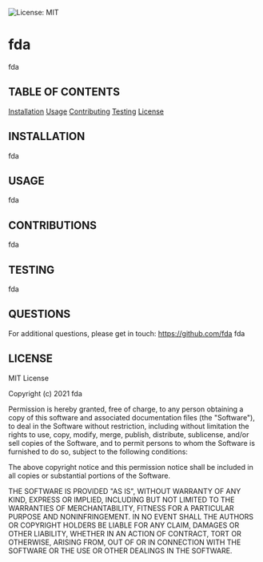 ![License: MIT](https://img.shields.io/badge/License-MIT-yellow.svg)
# fda

fda

## TABLE OF CONTENTS
[Installation](#INSTALLATION)
[Usage](#USAGE)
[Contributing](#CONTRIBUTING)
[Testing](#TESTING)
[License](#LICENSE)


## INSTALLATION <a name="INSTALLATION"></a>

fda
 
## USAGE <a name="USAGE"></a>

fda
 
## CONTRIBUTIONS <a name="CONSTRIBUTIONS"></a>

fda

## TESTING <a name="TESTING"></a>

fda


## QUESTIONS <a name="QUESTIONS"></a>
For additional questions, please get in touch:
https://github.com/fda
fda


## LICENSE
MIT License

Copyright (c) 2021 fda

Permission is hereby granted, free of charge, to any person obtaining a copy
of this software and associated documentation files (the "Software"), to deal
in the Software without restriction, including without limitation the rights
to use, copy, modify, merge, publish, distribute, sublicense, and/or sell
copies of the Software, and to permit persons to whom the Software is
furnished to do so, subject to the following conditions:

The above copyright notice and this permission notice shall be included in all
copies or substantial portions of the Software.

THE SOFTWARE IS PROVIDED "AS IS", WITHOUT WARRANTY OF ANY KIND, EXPRESS OR
IMPLIED, INCLUDING BUT NOT LIMITED TO THE WARRANTIES OF MERCHANTABILITY,
FITNESS FOR A PARTICULAR PURPOSE AND NONINFRINGEMENT. IN NO EVENT SHALL THE
AUTHORS OR COPYRIGHT HOLDERS BE LIABLE FOR ANY CLAIM, DAMAGES OR OTHER
LIABILITY, WHETHER IN AN ACTION OF CONTRACT, TORT OR OTHERWISE, ARISING FROM,
OUT OF OR IN CONNECTION WITH THE SOFTWARE OR THE USE OR OTHER DEALINGS IN THE
SOFTWARE.